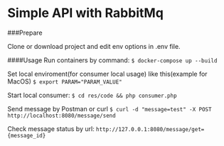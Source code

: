 # Simple API with RabbitMq

###Prepare

Clone or download project and edit env options in .env file.

####Usage
Run containers by command:
`$ docker-compose up --build`

Set local enviroment(for consumer local usage) like this(example for MacOS)
`$ export PARAM="PARAM_VALUE"`

Start local consumer:
`$ cd res/code && php consumer.php`

Send message by Postman or curl 
`$ curl -d "message=test" -X POST http://localhost:8080/message/send`

Check message status by url:
`http://127.0.0.1:8080/message/get={message_id}`